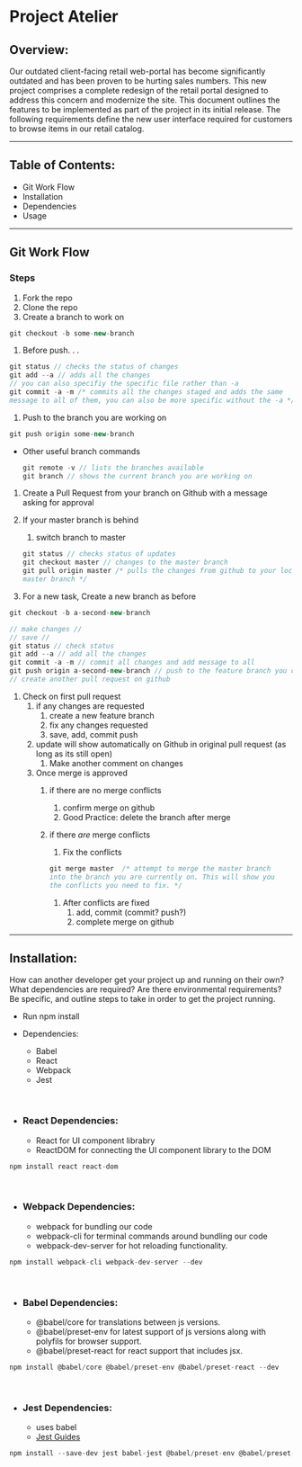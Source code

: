 # Project Atelier

## Overview:
Our outdated client-facing retail web-portal has become significantly outdated and has been proven to be hurting sales numbers. This new project comprises a complete redesign of the retail portal designed to address this concern and modernize the site. This document outlines the features to be implemented as part of the project in its initial release. The following requirements define the new user interface required for customers to browse items in our retail catalog.

---
## Table of Contents:
 - Git Work Flow
 - Installation
  - Dependencies
 - Usage

---
## Git Work Flow

### Steps

1. Fork the repo
2. Clone the repo
3. Create a branch to work on

```jsx
git checkout -b some-new-branch
```

1. Before push. . .

```jsx
git status // checks the status of changes
git add --a // adds all the changes
// you can also specifiy the specific file rather than -a
git commit -a -m /* commits all the changes staged and adds the same
message to all of them, you can also be more specific without the -a */
```

1. Push to the branch you are working on

```jsx
git push origin some-new-branch
```

- Other useful branch commands

    ```jsx
    git remote -v // lists the branches available
    git branch // shows the current branch you are working on
    ```

1. Create a Pull Request from your branch on Github with a message asking for approval
2. If your master branch is behind
    1. switch branch to master

    ```jsx
    git status // checks status of updates
    git checkout master // changes to the master branch
    git pull origin master /* pulls the changes from github to your local
    master branch */
    ```

3. For a new task, Create a new branch as before

```jsx
git checkout -b a-second-new-branch

// make changes //
// save //
git status // check status
git add --a // add all the changes
git commit -a -m // commit all changes and add message to all
git push origin a-second-new-branch // push to the feature branch you created
// create another pull request on github
```

1. Check on first pull request
    1. if any changes are requested
        1. create a new feature branch
        2. fix any changes requested
        3. save, add, commit push
    2. update will show automatically on Github in original pull request (as long as its still open)
        1. Make another comment on changes
    3. Once merge is approved
        1. if there are no merge conflicts
            1. confirm merge on github
            2. Good Practice: delete the branch after merge
        2. if there *are* merge conflicts
            1. Fix the conflicts

            ```jsx
            git merge master  /* attempt to merge the master branch
            into the branch you are currently on. This will show you
            the conflicts you need to fix. */
            ```

            1. After conflicts are fixed
                1. add, commit (commit? push?)
                2. complete merge on github
---

## Installation:
How can another developer get your project up and running on their own? What dependencies are required? Are there environmental requirements? Be specific, and outline steps to take in order to get the project running.

 - Run npm install

 - Dependencies:
    - Babel
    - React
    - Webpack
    - Jest

</br>

 - ### React Dependencies:
   - React for UI component librabry
   - ReactDOM for connecting the UI component library to the DOM

```jsx
npm install react react-dom
```

</br>

 - ### Webpack Dependencies:
   - webpack for bundling our code
   - webpack-cli for terminal commands around bundling our code
   - webpack-dev-server for hot reloading functionality.

```jsx
npm install webpack-cli webpack-dev-server --dev
```

</br>

 - ### Babel Dependencies:
   - @babel/core for translations between js versions.
   - @babel/preset-env for latest support of js versions along with polyfils for browser support.
   - @babel/preset-react for react support that includes jsx.

```jsx
npm install @babel/core @babel/preset-env @babel/preset-react --dev
```

</br>

 - ### Jest Dependencies:
   - uses babel
   - [Jest Guides](https://jestjs.io/docs/tutorial-react)

```jsx
npm install --save-dev jest babel-jest @babel/preset-env @babel/preset-react react-test-renderer
```